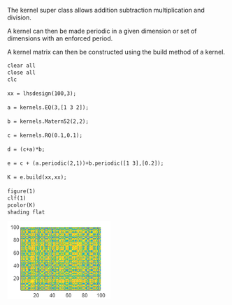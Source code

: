 The kernel super class allows addition subtraction multiplication and division.

A kernel can then be made periodic in a given dimension or set of dimensions with an enforced period.

A kernel matrix can then be constructed using the build method of a kernel.

```matlab:Code
clear all
close all
clc

xx = lhsdesign(100,3);

a = kernels.EQ(3,[1 3 2]);

b = kernels.Matern52(2,2);

c = kernels.RQ(0.1,0.1);

d = (c+a)*b;

e = c + (a.periodic(2,1))+b.periodic([1 3],[0.2]);

K = e.build(xx,xx);

figure(1)
clf(1)
pcolor(K)
shading flat
```

![figure_0.png](TestKernClass_images/figure_0.png)
